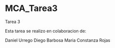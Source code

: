 # MCA_Tarea3

Tarea 3

Esta tarea se realizo en colaboracion de:


Daniel Urrego
Diego Barbosa
Maria Constanza Rojas

